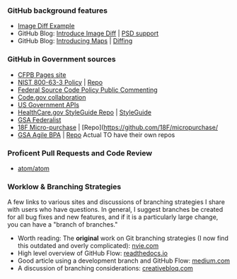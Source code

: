 ### GitHub background features
* [Image Diff Example](https://github.com/cameronmcefee/Image-Diff-View-Modes/commit/8e95f70c9c47168305970e91021072673d7cdad8)
* GitHub Blog: [Introduce Image Diff](https://github.com/blog/817-behold-image-view-modes) | [PSD support](https://github.com/blog/1845-psd-viewing-diffing)
* GitHub Blog: [Introducing Maps](https://github.com/blog/1528-there-s-a-map-for-that) | [Diffing](https://github.com/blog/1772-diffable-more-customizable-maps)

### GitHub in Government sources
* [CFPB Pages site](https://cfpb.github.io)
* [NIST 800-63-3 Policy](https://pages.nist.gov/800-63-3/) | [Repo](https://github.com/usnistgov/800-63-3)
* [Federal Source Code Policy Public Commenting](https://github.com/whitehouse/source-code-policy/issues/)
* [Code.gov collaboration](https://github.com/presidential-innovation-fellows/code-gov-web/issues)
* [US Government APIs](https://theunitedstates.io/APIs/)
* [HealthCare.gov StyleGuide Repo](https://github.com/CMSgov/HealthCare.gov-Styleguide) | [StyleGuide](https://styleguide.healthcare.gov/)
* [GSA Federalist](https://federalist.18f.gov/)
* [18F Micro-purchase](https://micropurchase.18f.gov/) | [Repo](https://github.com/18F/micropurchase/
* [GSA Agile BPA](https://pages.18f.gov/ads-bpa/) | [Repo](https://github.com/18F/ads-bpa) Actual TO have their own repos

### Proficent Pull Requests and Code Review
* [atom/atom](https://www.github.com/atom/atom/pulls)

### Worklow & Branching Strategies
A few links to various sites and discussions of branching strategies I share with users who have questions. In general, I suggest branches be created for all bug fixes and new features, and if it is a particularly large change, you can have a "branch of branches."

* Worth reading: The **original** work on Git branching strategies (I now find this outdated and overly complicated): [nvie.com](http://nvie.com/posts/a-successful-git-branching-model/)
* High level overview of GitHub Flow: [readthedocs.io](https://gitversion.readthedocs.io/en/latest/git-branching-strategies/githubflow/)
* Good article using a development branch and GitHub Flow: [medium.com](https://medium.com/@robnich/a-branching-and-releasing-strategy-that-fits-github-flow-be1b6c48eca2#.kohcw2ga3)
* A discussion of branching considerations: [creativebloq.com](http://www.creativebloq.com/web-design/choose-right-git-branching-strategy-121518344)
